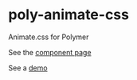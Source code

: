 # poly-animate-css
Animate.css for Polymer

See the [component page](http://robrez.github.io/poly-animate-css/components/poly-animate-css/index.html)

See a [demo](http://robrez.github.io/poly-animate-css/components/poly-animate-css/demo.html)
